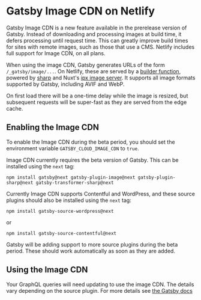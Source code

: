 # Gatsby Image CDN on Netlify

Gatsby Image CDN is a new feature available in the prerelease version of Gatsby.
Instead of downloading and processing images at build time, it defers processing
until request time. This can greatly improve build times for sites with remote
images, such as those that use a CMS. Netlify includes full support for Image
CDN, on all plans.

When using the image CDN, Gatsby generates URLs of the form
`/_gatsby/image/...`. On Netlify, these are served by a
[builder function](https://docs.netlify.com/configure-builds/on-demand-builders/),
powered by [sharp](https://sharp.pixelplumbing.com/) and Nuxt's
[ipx image server](https://github.com/unjs/ipx/). It supports all image formats
supported by Gatsby, including AVIF and WebP.

On first load there will be a one-time delay while the image is resized, but
subsequent requests will be super-fast as they are served from the edge cache.

## Enabling the Image CDN

To enable the Image CDN during the beta period, you should set the environment
variable `GATSBY_CLOUD_IMAGE_CDN` to `true`.

Image CDN currently requires the beta version of Gatsby. This can be installed
using the `next` tag:

```shell
npm install gatsby@next gatsby-plugin-image@next gatsby-plugin-sharp@next gatsby-transformer-sharp@next
```

Currently Image CDN supports Contentful and WordPress, and these source plugins
should also be installed using the `next` tag:

```shell
npm install gatsby-source-wordpress@next
```

or

```shell
npm install gatsby-source-contentful@next
```

Gatsby will be adding support to more source plugins during the beta period.
These should work automatically as soon as they are added.

## Using the Image CDN

Your GraphQL queries will need updating to use the image CDN. The details vary
depending on the source plugin. For more details see
[the Gatsby docs](https://support.gatsbyjs.com/hc/en-us/articles/4522338898579)
